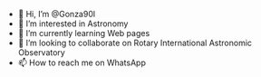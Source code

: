 - 👋 Hi, I’m @Gonza90l
- 👀 I’m interested in Astronomy 
- 🌱 I’m currently learning Web pages
- 💞️ I’m looking to collaborate on Rotary International Astronomic Observatory
- 📫 How to reach me on WhatsApp 

<!---
Gonza90l/Gonza90l is a ✨ special ✨ repository because its `README.md` (this file) appears on your GitHub profile.
You can click the Preview link to take a look at your changes.
--->
